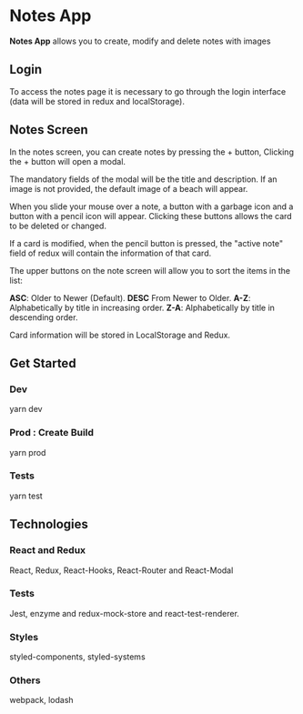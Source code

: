 # Notes App

**Notes App** allows you to create, modify and delete notes with images

## Login

To access the notes page it is necessary to go through the login interface (data will be stored in redux and localStorage).

## Notes Screen

In the notes screen, you can create notes by pressing the + button, Clicking the + button will open a modal.

The mandatory fields of the modal will be the title and description. If an image is not provided, the default image of a beach will appear.

When you slide your mouse over a note, a button with a garbage icon and a button with a pencil icon will appear. Clicking these buttons allows the card to be deleted or changed.

If a card is modified, when the pencil button is pressed, the "active note" field of redux will contain the information of that card.

The upper buttons on the note screen will allow you to sort the items in the list:

**ASC**: Older to Newer (Default).
**DESC** From Newer to Older.
**A-Z**: Alphabetically by title in increasing order.
**Z-A**: Alphabetically by title in descending order.

Card information will be stored in LocalStorage and Redux.

## Get Started

### Dev

yarn dev

### Prod : Create Build

yarn prod

### Tests

yarn test

## Technologies

### React and Redux

React, Redux, React-Hooks, React-Router and React-Modal

### Tests

Jest, enzyme and redux-mock-store and react-test-renderer.

### Styles

styled-components, styled-systems

### Others

webpack, lodash
